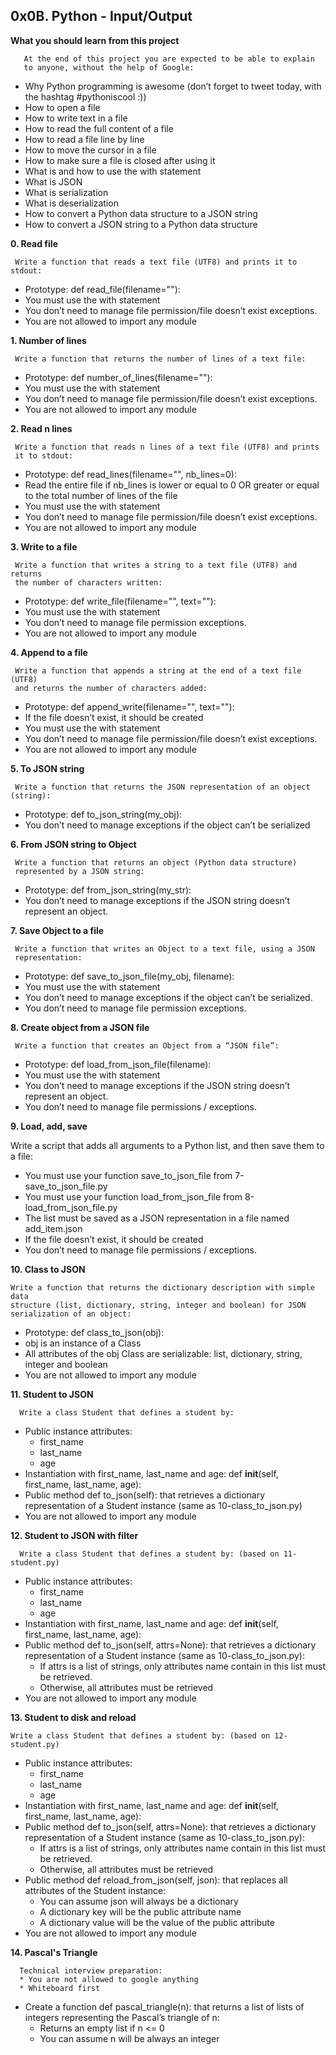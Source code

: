 ## 0x0B. Python - Input/Output

**What you should learn from this project**

       At the end of this project you are expected to be able to explain
       to anyone, without the help of Google:

* Why Python programming is awesome (don’t forget to tweet today, with
  the hashtag #pythoniscool :))
* How to open a file
* How to write text in a file
* How to read the full content of a file
* How to read a file line by line
* How to move the cursor in a file
* How to make sure a file is closed after using it
* What is and how to use the with statement
* What is JSON
* What is serialization
* What is deserialization
* How to convert a Python data structure to a JSON string
* How to convert a JSON string to a Python data structure

**0. Read file**

     Write a function that reads a text file (UTF8) and prints it to stdout:

* Prototype: def read_file(filename=""):
* You must use the with statement
* You don’t need to manage file permission/file doesn’t exist exceptions.
* You are not allowed to import any module

**1. Number of lines**

     Write a function that returns the number of lines of a text file:

* Prototype: def number_of_lines(filename=""):
* You must use the with statement
* You don’t need to manage file permission/file doesn’t exist exceptions.
* You are not allowed to import any module

**2. Read n lines**

     Write a function that reads n lines of a text file (UTF8) and prints
     it to stdout:

* Prototype: def read_lines(filename="", nb_lines=0):
* Read the entire file if nb_lines is lower or equal to 0 OR greater or equal
  to the total number of lines of the file
* You must use the with statement
* You don’t need to manage file permission/file doesn’t exist exceptions.
* You are not allowed to import any module

**3. Write to a file**

     Write a function that writes a string to a text file (UTF8) and returns
     the number of characters written:

* Prototype: def write_file(filename="", text=""):
* You must use the with statement
* You don’t need to manage file permission exceptions.
* You are not allowed to import any module

**4. Append to a file**

     Write a function that appends a string at the end of a text file (UTF8)
     and returns the number of characters added:

* Prototype: def append_write(filename="", text=""):
* If the file doesn’t exist, it should be created
* You must use the with statement
* You don’t need to manage file permission/file doesn’t exist exceptions.
* You are not allowed to import any module

**5. To JSON string**

     Write a function that returns the JSON representation of an object (string):

* Prototype: def to_json_string(my_obj):
* You don’t need to manage exceptions if the object can’t be serialized

**6. From JSON string to Object**

     Write a function that returns an object (Python data structure)
     represented by a JSON string:

* Prototype: def from_json_string(my_str):
* You don’t need to manage exceptions if the JSON string doesn’t represent an
  object.

**7. Save Object to a file**

     Write a function that writes an Object to a text file, using a JSON
     representation:

* Prototype: def save_to_json_file(my_obj, filename):
* You must use the with statement
* You don’t need to manage exceptions if the object can’t be serialized.
* You don’t need to manage file permission exceptions.

**8. Create object from a JSON file**

     Write a function that creates an Object from a “JSON file”:

* Prototype: def load_from_json_file(filename):
* You must use the with statement
* You don’t need to manage exceptions if the JSON string doesn’t represent
  an object.
* You don’t need to manage file permissions / exceptions.

**9. Load, add, save**

   Write a script that adds all arguments to a Python list, and then save
   them to a file:

* You must use your function save_to_json_file from 7-save_to_json_file.py
* You must use your function load_from_json_file from 8-load_from_json_file.py
* The list must be saved as a JSON representation in a file named add_item.json
* If the file doesn’t exist, it should be created
* You don’t need to manage file permissions / exceptions.

**10. Class to JSON**

    Write a function that returns the dictionary description with simple data
    structure (list, dictionary, string, integer and boolean) for JSON
    serialization of an object:

* Prototype: def class_to_json(obj):
* obj is an instance of a Class
* All attributes of the obj Class are serializable: list, dictionary, string,
  integer and boolean
* You are not allowed to import any module

**11. Student to JSON**

      Write a class Student that defines a student by:

* Public instance attributes:
  * first_name
  * last_name
  * age
* Instantiation with first_name, last_name and age:
  def __init__(self, first_name, last_name, age):
* Public method def to_json(self): that retrieves a dictionary representation
  of a Student instance (same as 10-class_to_json.py)
* You are not allowed to import any module

**12. Student to JSON with filter**

      Write a class Student that defines a student by: (based on 11-student.py)

* Public instance attributes:
  * first_name
  * last_name
  * age
* Instantiation with first_name, last_name and age:
  def __init__(self, first_name, last_name, age):
* Public method def to_json(self, attrs=None): that retrieves a dictionary
  representation of a Student instance (same as 10-class_to_json.py):
  * If attrs is a list of strings, only attributes name contain in this list
    must be retrieved.
  * Otherwise, all attributes must be retrieved
* You are not allowed to import any module

**13. Student to disk and reload**

    Write a class Student that defines a student by: (based on 12-student.py)

* Public instance attributes:
  * first_name
  * last_name
  * age
* Instantiation with first_name, last_name and age:
  def __init__(self, first_name, last_name, age):
* Public method def to_json(self, attrs=None): that retrieves a dictionary
  representation of a Student instance (same as 10-class_to_json.py):
  * If attrs is a list of strings, only attributes name contain in this list
    must be retrieved.
  * Otherwise, all attributes must be retrieved
* Public method def reload_from_json(self, json): that replaces all attributes
  of the Student instance:
  * You can assume json will always be a dictionary
  * A dictionary key will be the public attribute name
  * A dictionary value will be the value of the public attribute
* You are not allowed to import any module

**14. Pascal's Triangle**

      Technical interview preparation:
      * You are not allowed to google anything
      * Whiteboard first

* Create a function def pascal_triangle(n): that returns a list of lists of
  integers representing the Pascal’s triangle of n:
  * Returns an empty list if n <= 0
  * You can assume n will be always an integer